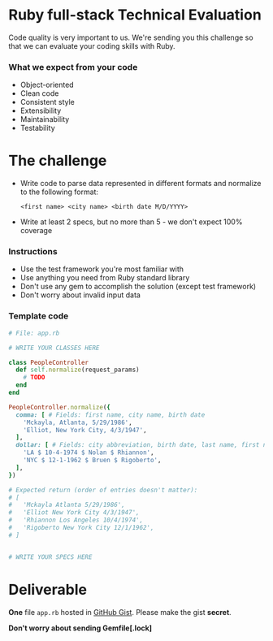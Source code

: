 # Ruby full-stack Technical Evaluation

Code quality is very important to us. We're sending you this challenge so that
we can evaluate your coding skills with Ruby.

### What we expect from your code

- Object-oriented
- Clean code
- Consistent style
- Extensibility
- Maintainability
- Testability

# The challenge

- Write code to parse data represented in different formats and normalize to the following format:

  `<first name> <city name> <birth date M/D/YYYY>`

- Write at least 2 specs, but no more than 5 - we don't expect 100% coverage

### Instructions

- Use the test framework you're most familiar with
- Use anything you need from Ruby standard library
- Don't use any gem to accomplish the solution (except test framework)
- Don't worry about invalid input data

### Template code

```ruby
# File: app.rb

# WRITE YOUR CLASSES HERE

class PeopleController
  def self.normalize(request_params)
    # TODO
  end
end

PeopleController.normalize({
  comma: [ # Fields: first name, city name, birth date
    'Mckayla, Atlanta, 5/29/1986',
    'Elliot, New York City, 4/3/1947',
  ],
  dollar: [ # Fields: city abbreviation, birth date, last name, first name
    'LA $ 10-4-1974 $ Nolan $ Rhiannon',
    'NYC $ 12-1-1962 $ Bruen $ Rigoberto',
  ],
})

# Expected return (order of entries doesn't matter):
# [
#   'Mckayla Atlanta 5/29/1986',
#   'Elliot New York City 4/3/1947',
#   'Rhiannon Los Angeles 10/4/1974',
#   'Rigoberto New York City 12/1/1962',
# ]


# WRITE YOUR SPECS HERE
```

# Deliverable

**One** file `app.rb` hosted in [GitHub Gist](http://gist.github.com). Please
make the gist **secret**.

**Don't worry about sending Gemfile[.lock]**
